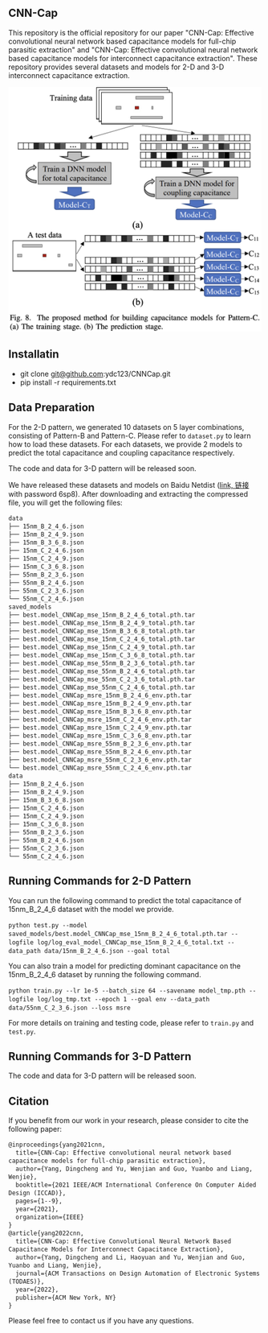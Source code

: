 ## CNN-Cap

This repository is the official repository for our paper "CNN-Cap: Effective convolutional neural network based capacitance models for full-chip parasitic extraction" and "CNN-Cap: Effective convolutional neural network based capacitance models for interconnect capacitance extraction". These repository provides several datasets and models for 2-D and 3-D interconnect capacitance extraction.

<p align="center">
  <img src="imgs/figure.png" alt="bounding box" width="640px">
</p>

## Installatin

* git clone git@github.com:ydc123/CNNCap.git
* pip install -r requirements.txt

## Data Preparation

For the 2-D pattern, we generated 10 datasets on 5 layer combinations, consisting of Pattern-B and Pattern-C. Please refer to `dataset.py` to learn how to load these datasets. For each datasets, we provide 2 models to predict the total capacitance and coupling capacitance respectively. 

The code and data for 3-D pattern will be released soon.

We have released these datasets and models on Baidu Netdist ([link, 链接](https://pan.baidu.com/s/18MhVy8RGy75B2q5Pj_Pf5w) with password 6sp8). After downloading and extracting the compressed file, you will get the following files:
```
data
├── 15nm_B_2_4_6.json
├── 15nm_B_2_4_9.json
├── 15nm_B_3_6_8.json
├── 15nm_C_2_4_6.json
├── 15nm_C_2_4_9.json
├── 15nm_C_3_6_8.json
├── 55nm_B_2_3_6.json
├── 55nm_B_2_4_6.json
├── 55nm_C_2_3_6.json
└── 55nm_C_2_4_6.json
saved_models
├── best.model_CNNCap_mse_15nm_B_2_4_6_total.pth.tar
├── best.model_CNNCap_mse_15nm_B_2_4_9_total.pth.tar
├── best.model_CNNCap_mse_15nm_B_3_6_8_total.pth.tar
├── best.model_CNNCap_mse_15nm_C_2_4_6_total.pth.tar
├── best.model_CNNCap_mse_15nm_C_2_4_9_total.pth.tar
├── best.model_CNNCap_mse_15nm_C_3_6_8_total.pth.tar
├── best.model_CNNCap_mse_55nm_B_2_3_6_total.pth.tar
├── best.model_CNNCap_mse_55nm_B_2_4_6_total.pth.tar
├── best.model_CNNCap_mse_55nm_C_2_3_6_total.pth.tar
├── best.model_CNNCap_mse_55nm_C_2_4_6_total.pth.tar
├── best.model_CNNCap_msre_15nm_B_2_4_6_env.pth.tar
├── best.model_CNNCap_msre_15nm_B_2_4_9_env.pth.tar
├── best.model_CNNCap_msre_15nm_B_3_6_8_env.pth.tar
├── best.model_CNNCap_msre_15nm_C_2_4_6_env.pth.tar
├── best.model_CNNCap_msre_15nm_C_2_4_9_env.pth.tar
├── best.model_CNNCap_msre_15nm_C_3_6_8_env.pth.tar
├── best.model_CNNCap_msre_55nm_B_2_3_6_env.pth.tar
├── best.model_CNNCap_msre_55nm_B_2_4_6_env.pth.tar
├── best.model_CNNCap_msre_55nm_C_2_3_6_env.pth.tar
└── best.model_CNNCap_msre_55nm_C_2_4_6_env.pth.tar
data
├── 15nm_B_2_4_6.json
├── 15nm_B_2_4_9.json
├── 15nm_B_3_6_8.json
├── 15nm_C_2_4_6.json
├── 15nm_C_2_4_9.json
├── 15nm_C_3_6_8.json
├── 55nm_B_2_3_6.json
├── 55nm_B_2_4_6.json
├── 55nm_C_2_3_6.json
└── 55nm_C_2_4_6.json
```

## Running Commands for 2-D Pattern

You can run the following command to predict the total capacitance of 15nm_B_2_4_6 dataset with the model we provide.

``
python test.py --model saved_models/best.model_CNNCap_mse_15nm_B_2_4_6_total.pth.tar --logfile log/log_eval_model_CNNCap_mse_15nm_B_2_4_6_total.txt --data_path data/15nm_B_2_4_6.json --goal total
``

You can also train a model for predicting dominant capacitance on the 15nm_B_2_4_6 dataset by running the following command.

``
python train.py --lr 1e-5 --batch_size 64 --savename model_tmp.pth --logfile log/log_tmp.txt --epoch 1 --goal env --data_path data/55nm_C_2_3_6.json --loss msre 
``

For more details on training and testing code, please refer to `train.py` and `test.py`.

## Running Commands for 3-D Pattern

The code and data for 3-D pattern will be released soon.

## Citation

If you benefit from our work in your research, please consider to cite the following paper:
```
@inproceedings{yang2021cnn,
  title={CNN-Cap: Effective convolutional neural network based capacitance models for full-chip parasitic extraction},
  author={Yang, Dingcheng and Yu, Wenjian and Guo, Yuanbo and Liang, Wenjie},
  booktitle={2021 IEEE/ACM International Conference On Computer Aided Design (ICCAD)},
  pages={1--9},
  year={2021},
  organization={IEEE}
}
@article{yang2022cnn,
  title={CNN-Cap: Effective Convolutional Neural Network Based Capacitance Models for Interconnect Capacitance Extraction},
  author={Yang, Dingcheng and Li, Haoyuan and Yu, Wenjian and Guo, Yuanbo and Liang, Wenjie},
  journal={ACM Transactions on Design Automation of Electronic Systems (TODAES)},
  year={2022},
  publisher={ACM New York, NY}
}
```

Please feel free to contact us if you have any questions.